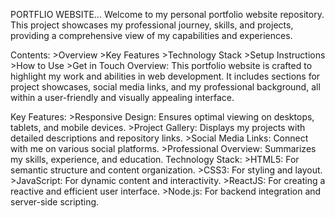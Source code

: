 PORTFLIO WEBSITE...
                  Welcome to my personal portfolio website repository. This project showcases my professional journey, 
                  skills, and projects, providing a comprehensive view of my capabilities and experiences.

Contents:
         >Overview
         >Key Features
         >Technology Stack
         >Setup Instructions
         >How to Use
         >Get in Touch
Overview:
          This portfolio website is crafted to highlight my work and abilities in web development. It includes sections for project showcases, social media links, and my professional background, all within a user-friendly and visually appealing interface.

Key Features:
             >Responsive Design: Ensures optimal viewing on desktops, tablets, and mobile devices.
             >Project Gallery: Displays my projects with detailed descriptions and repository links.
             >Social Media Links: Connect with me on various social platforms.
             >Professional Overview: Summarizes my skills, experience, and education.
Technology Stack:
             >HTML5: For semantic structure and content organization.
             >CSS3: For styling and layout.
             >JavaScript: For dynamic content and interactivity.
             >ReactJS: For creating a reactive and efficient user interface.
             >Node.js: For backend integration and server-side scripting.
